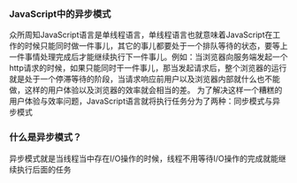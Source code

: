 ### JavaScript中的异步模式

  众所周知JavaScript语言是单线程语言，单线程语言也就意味着JavaScript在工作的时候只能同时做一件事儿，其它的事儿都要处于一个排队等待的状态，要等上一件事情处理完成后才能继续执行下一件事儿。例如：当浏览器向服务端发起一个http请求的时候，如果只能同时干一件事儿，那当发起请求后，整个浏览器的运行就是处于一个停滞等待的阶段，当请求响应前用户以及浏览器内部就什么也不能做，这样的用户体验以及浏览器的效率就会相当的差。
  为了解决这样一个糟糕的用户体验与效率问题，JavaScript语言就将执行任务分为了两种：同步模式与异步模式
  
  
### 什么是异步模式？
   异步模式就是当线程当中存在I/O操作的时候，线程不用等待I/O操作的完成就能继续执行后面的任务